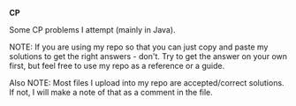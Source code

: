 **CP**

Some CP problems I attempt (mainly in Java).

NOTE: If you are using my repo so that you can just copy and paste my solutions to get the right answers - don't. Try to get the answer on your own first, but feel free to use my repo as a reference or a guide.

Also NOTE: Most files I upload into my repo are accepted/correct solutions. If not, I will make a note of that as a comment in the file.
